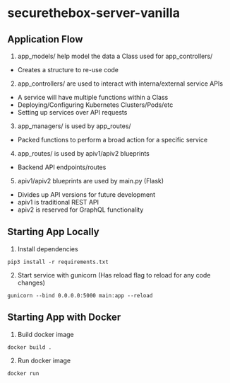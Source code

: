 # securethebox-server-vanilla

## Application Flow

1. app_models/ help model the data a Class used for app_controllers/
  - Creates a structure to re-use code

2. app_controllers/ are used to interact with interna/external service APIs
  - A service will have multiple functions within a Class
  - Deploying/Configuring Kubernetes Clusters/Pods/etc 
  - Setting up services over API requests

3. app_managers/ is used by app_routes/
  - Packed functions to perform a broad action for a specific service

4. app_routes/ is used by apiv1/apiv2 blueprints
  - Backend API endpoints/routes

5. apiv1/apiv2 blueprints are used by main.py (Flask)
  - Divides up API versions for future development
  - apiv1 is traditional REST API
  - apiv2 is reserved for GraphQL functionality

## Starting App Locally

1. Install dependencies
``` 
pip3 install -r requirements.txt
```
2. Start service with gunicorn (Has reload flag to reload for any code changes)
```
gunicorn --bind 0.0.0.0:5000 main:app --reload
```

## Starting App with Docker

1. Build docker image
```
docker build .
```

2. Run docker image
```
docker run
```